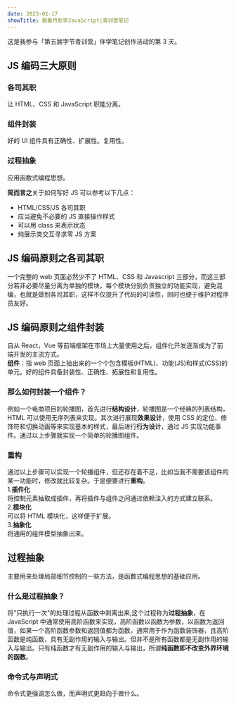 ```yaml
---
date: 2023-01-17
showTitle: 跟着月影学JavaScript|青训营笔记
---
```


这是我参与「第五届字节青训营」伴学笔记创作活动的第 3 天。

## JS 编码三大原则

### 各司其职

让 HTML、CSS 和 JavaScript 职能分离。

### 组件封装

好的 UI 组件具有正确性、扩展性。复用性。

### 过程抽象

应用函数式编程思想。

**简而言之**关于如何写好 JS 可以参考以下几点：

- HTML/CSS/JS 各司其职
- 应当避免不必要的 JS 直接操作样式
- 可以用 class 来表示状态
- 纯展示类交互寻求零 JS 方案

## JS 编码原则之各司其职

一个完整的 web 页面必然少不了 HTML、CSS 和 Javascript 三部分，而这三部分若非必要尽量分离为单独的模块，每个模块分别负责独立的功能实现，避免混编，也就是做到各司其职，这样不仅提升了代码的可读性，同时也便于维护对程序员友好。

## JS 编码原则之组件封装

自从 React，Vue 等前端框架在市场上大量使用之后，组件化开发逐渐成为了前端开发的主流方式。  
**组件**：指 web 页面上抽出来的一个个包含模板(HTML)、功能(JS)和样式(CSS)的单元。好的组件具备封装性、正确性、拓展性和复用性。

### 那么如何封装一个组件？

例如一个电商项目的轮播图，首先进行**结构设计**，轮播图是一个经典的列表结构，HTML 可以使用无序列表来实现。其次进行展现**效果设计**，使用 CSS 的定位、修饰符和切换动画等来实现基本的样式，最后进行**行为设计**，通过 JS 实现功能事件。通过以上步骤就实现一个简单的轮播图组件。

### 重构

通过以上步骤可以实现一个轮播组件，但还存在着不足，比如当我不需要该组件的某一功能时，修改就比较复杂。于是便要进行**重构**。  
1.**插件化**  
将控制元素抽取成插件，再将插件与组件之间通过依赖注入的方式建立联系。  
2.**模块化**  
可以将 HTML 模块化，这样便于扩展。  
3.**抽象化**  
将通用的组件模型抽象出来。

## 过程抽象

主要用来处理局部细节控制的一些方法，是函数式编程思想的基础应用。

### 什么是过程抽象？

将"只执行一次"的处理过程从函数中剥离出来,这个过程称为**过程抽象**，在 JavaScript 中通常使用高阶函数来实现，高阶函数以函数为参数，以函数为返回值，如果一个高阶函数参数和返回值都为函数，通常用于作为函数装饰器，且高阶函数是纯函数，具有无副作用的输入与输出。但并不是所有函数都是无副作用的输入与输出。只有纯函数才有无副作用的输入与输出，所谓**纯函数即不改变外界环境的函数**。

### 命令式与声明式

命令式更强调怎么做，而声明式更趋向于做什么。
